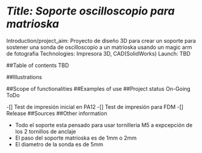 
# *Title: Soporte oscilloscopio para matrioska*
Introduction/project_aim: Proyecto de diseño 3D para crear un soporte para sostener una sonda de oscilloscopio a un matrioska usando un magic arm de fotografia
Technologies: Impresora 3D, CAD(SolidWorks)
Launch: TBD

##Table of contents
  TBD

##Illustrations



##Scope of functionalities
##Examples of use
##Project status
On-Going
  ToDo 

  -[] Test de impresión inicial en PA12
  -[] Test de impresión para FDM
  -[] Release
##Sources
##Other information
  - Todo el soporte esta pensado para usar tornilleria M5 a expcepción de los 2 tornillos de anclaje
  - El paso del soporte matrioska es de 1mm o 2mm
  - El diametro de la sonda es de 5mm







[//]: # ( Test Comentario)
